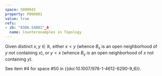 ```yaml
---
space: S000042
property: P000001
value: true
refs:
- zb: "0386.54001"_6
  name: Counterexamples in Topology
---
```


Given distinct $x,y \in \mathbb{R}$, either $x < y$ (whence $B_x$ is an open neighborhood of $y$ not containing $x$), or $y < x$ (whence $B_y$ is an open neighborhood of $x$ not containing $y$).

See item #4 for space #50 in {{doi:10.1007/978-1-4612-6290-9_6}}.
